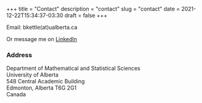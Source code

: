 +++
title = "Contact"
description = "contact"
slug = "contact"
date = 2021-12-22T15:34:37-03:30
draft = false
+++

Email: bkettle(at)ualberta.ca

Or message me on [LinkedIn](https://www.linkedin.com/in/b-ket/)

### Address

Department of Mathematical and Statistical Sciences  
University of Alberta  
548 Central Academic Building  
Edmonton, Alberta T6G 2G1  
Canada
